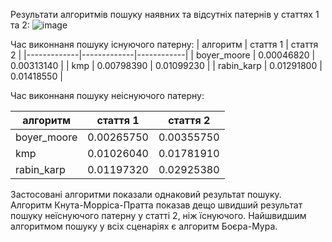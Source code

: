 
Результати алгоритмів пошуку наявних та відсутніх патернів у статтях 1 та 2:
![image](https://github.com/user-attachments/assets/3d7b3e2a-26c2-4756-aebc-6be7e458b879)

Час виконнаня пошуку існуючого патерну:
|   алгоритм  |  стаття 1   |  стаття 2  |
|-------------|-------------|------------|
| boyer_moore | 0.00046820  | 0.00313140 |
| kmp         | 0.00798390  | 0.01099230 |
| rabin_karp  | 0.01291800  | 0.01418550 |

Час виконнаня пошуку неіснуючого патерну:

|   алгоритм  |  стаття 1   |  стаття 2  |
|-------------|-------------|------------|
| boyer_moore | 0.00265750  | 0.00355750 |
| kmp         | 0.01026040  | 0.01781910 |
| rabin_karp  | 0.01197320  | 0.02925380 |

Застосовані алгоритми показали однаковий результат пошуку. Алгоритм Кнута-Морріса-Пратта показав дещо швидший результат пошуку неїснуючого патерну у статті 2, ніж їснуючого.
Найшвидшим алгоритмом пошуку у всіх сценаріях є алгоритм Боєра-Мура.
